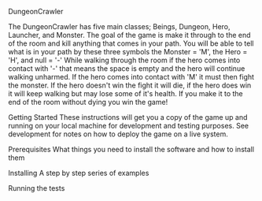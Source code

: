 DungeonCrawler

The DungeonCrawler has five main classes; Beings, Dungeon, Hero, Launcher, and Monster.
The goal of the game is make it through to the end of the room and kill anything that comes in your path. 
You will be able to tell what is in your path by these three symbols the Monster = 'M', the Hero = 'H', and null = '-'
While walking through the room if the hero comes into contact with '-' that means the space is empty and the hero will continue walking unharmed.
If the hero comes into contact with 'M' it must then fight the monster. 
If the hero doesn't win the fight it will die, if the hero does win it will keep walking but may lose some of it's health.
If you make it to the end of the room without dying you win the game!

Getting Started
These instructions will get you a copy of the game up and running on your local machine for development and testing purposes. See development for notes on how to deploy the game on a live system.

Prerequisites 
What things you need to install the software and how to install them

Installing
A step by step series of examples

Running the tests
